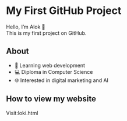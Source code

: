 # My First GitHub Project

Hello, I’m Alok 👋  
This is my first project on GitHub.  

## About
- 🚀 Learning web development  
- 💻 Diploma in Computer Science  
- 🌐 Interested in digital marketing and AI  

## How to view my website
Visit:loki.html
